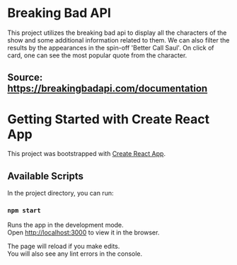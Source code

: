 # Breaking Bad API

This project utilizes the breaking bad api to display all the characters of the show and some additional information related to them. We can also filter the results by the appearances in the spin-off 'Better Call Saul'. On click of card, one can see the most popular quote from the character.

## Source: https://breakingbadapi.com/documentation


# Getting Started with Create React App

This project was bootstrapped with [Create React App](https://github.com/facebook/create-react-app).

## Available Scripts

In the project directory, you can run:

### `npm start`

Runs the app in the development mode.\
Open [http://localhost:3000](http://localhost:3000) to view it in the browser.

The page will reload if you make edits.\
You will also see any lint errors in the console.


